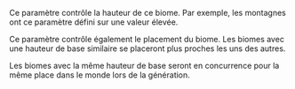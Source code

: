 Ce paramètre contrôle la hauteur de ce biome.
Par exemple, les montagnes ont ce paramètre défini sur une valeur élevée.

Ce paramètre contrôle également le placement du biome.
Les biomes avec une hauteur de base similaire se placeront plus proches les uns des autres.

Les biomes avec la même hauteur de base seront en concurrence pour la même place dans le monde lors de la génération.